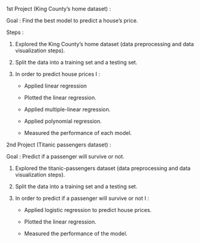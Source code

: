 1st Project (King County’s home dataset) :

Goal : Find the best model to predict a house’s price. 

Steps :

1. Explored the King County’s home dataset (data preprocessing and data visualization steps).

2. Split the data into a training set and a testing set. 

3. In order to predict house prices I :

    - Applied linear regression

    - Plotted the linear regression.  

    - Applied multiple-linear regression. 

    - Applied polynomial regression.

    - Measured the performance of each model.



2nd Project (Titanic passengers dataset) :

Goal : Predict if a passenger will survive or not. 

1. Explored the titanic-passengers dataset (data preprocessing and data visualization steps).

2. Split the data into a training set and a testing set. 

3. In order to predict if a passenger will survive or not I :

    - Applied logistic regression to predict house prices. 

    - Plotted the linear regression. 

    - Measured the performance of the model. 
